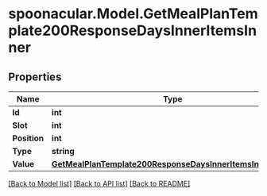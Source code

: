 # spoonacular.Model.GetMealPlanTemplate200ResponseDaysInnerItemsInner

## Properties

Name | Type | Description | Notes
------------ | ------------- | ------------- | -------------
**Id** | **int** |  | 
**Slot** | **int** |  | 
**Position** | **int** |  | 
**Type** | **string** |  | 
**Value** | [**GetMealPlanTemplate200ResponseDaysInnerItemsInnerValue**](GetMealPlanTemplate200ResponseDaysInnerItemsInnerValue.md) |  | [optional] 

[[Back to Model list]](../README.md#documentation-for-models) [[Back to API list]](../README.md#documentation-for-api-endpoints) [[Back to README]](../README.md)

